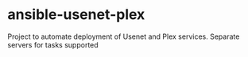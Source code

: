 # ansible-usenet-plex
Project to automate deployment of Usenet and Plex services. Separate servers for tasks supported
